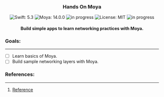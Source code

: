 <h3 align="center">
	Hands On Moya
</h3>

<!-- badges -->
<p align="center">

<!-- language -->
<img src="https://img.shields.io/badge/Swift-5.3-FFAC45.svg" alt="Swift: 5.3">
<img src="https://img.shields.io/badge/Moya-14.0.0-purple" alt="Moya: 14.0.0">
	
<!-- inprogress or completed -->
<!-- <img src="https://img.shields.io/badge/-completed-green" alt="completed"> -->
	
<!-- inprogress or completed -->
<img src="https://img.shields.io/badge/-in%20progress-red" alt="in progress">
	
<!-- licence -->
<img src="https://img.shields.io/badge/License-MIT-lightgrey.svg" alt="License: MIT">
	
<!-- week of year -->
<img src="https://img.shields.io/badge/week-30-green" alt="in progress">

</p>

<h4 align="center">
Build simple apps to learn networking practices with Moya.
</h4>


<h3>
Goals:
</h3><hr>

- [ ] Learn basics of Moya.
- [ ] Build sample networking layers with Moya. 

<h3>
References:
</h3><hr>

1. [Reference]()
